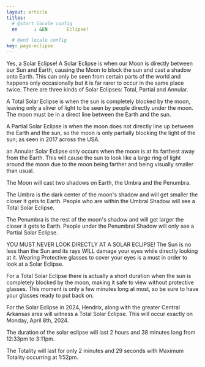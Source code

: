 ```yaml
---
layout: article
titles:
  # @start locale config
  en      : &EN       Eclipse?

  # @end locale config
key: page-eclipse
---
```

Yes, a Solar Eclipse! A Solar Eclipse is when our Moon is directly between our Sun and Earth, causing the Moon to block the sun and cast a shadow onto Earth. This can only be seen from certain parts of the world and happens only occasionally but it is far rarer to occur in the same place twice. There are three kinds of Solar Eclipses: Total, Partial and Annular.

A Total Solar Eclipse is when the sun is completely blocked by the moon, leaving only a sliver of light to be seen by people directly under the moon. The moon must be in a direct line between the Earth and the sun.

A Partial Solar Eclipse is when the moon does not directly line up between the Earth and the sun, so the moon is only partially blocking the light of the sun; as seen in 2017 across the USA.

an Annular Solar Eclipse only occurs when the moon is at its farthest away from the Earth. This will cause the sun to look like a large ring of light around the moon due to the moon being farther and being visually smaller than usual.
<!-- ![Test](/assets/images/TotalSolarEclipse.jpg)-->

The Moon will cast two shadows on Earth, the Umbra and the Penumbra.

The Umbra is the dark center of the moon's shadow and will get smaller the closer it gets to Earth. People who are within the Umbral Shadow will see a Total Solar Eclipse.

The Penumbra is the rest of the moon's shadow and will get larger the closer it gets to Earth. People under the Penumbral Shadow will only see a Partial Solar Eclipse.
<!--![Test](/assets/images/EclipseShadows.png) -->

YOU MUST NEVER LOOK DIRECTLY AT A SOLAR ECLIPSE! The Sun is no less than the Sun and its rays WILL damage your eyes while directly looking at it. Wearing Protective glasses to cover your eyes is a must in order to look at a Solar Eclipse.

For a Total Solar Eclipse there is actually a short duration when the sun is completely blocked by the moon, making it safe to view without protective glasses. This moment is only a few minutes long at most, so be sure to have your glasses ready to put back on.
<!-- ![Test](/assets/images/SolarEclipseInfo1.jpg) -->

For the Solar Eclipse in 2024, Hendrix, along with the greater Central Arkansas area will witness a Total Solar Eclipse. This will occur exactly on Monday, April 8th, 2024.

The duration of the solar eclipse will last 2 hours and 38 minutes long from 12:33pm to 3:11pm.

The Totality will last for only 2 minutes and 29 seconds with Maximum Totality occurring at 1:52pm.

<!-- ![Test](/assets/images/TotalityMap.png) -->
